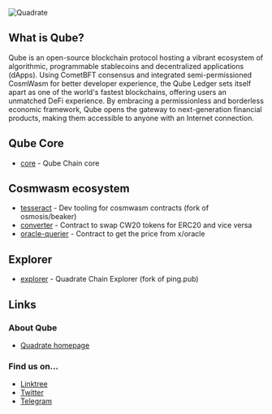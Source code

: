 ![Quadrate](https://raw.githubusercontent.com/QubeLedger/.github/main/banner.png)
## What is Qube?
Qube is an open-source blockchain protocol hosting a vibrant ecosystem of algorithmic, programmable stablecoins and decentralized applications (dApps). Using CometBFT consensus and integrated semi-permissioned CosmWasm for better developer experience, the Qube Ledger sets itself apart as one of the world's fastest blockchains, offering users an unmatched DeFi experience. By embracing a permissionless and borderless economic framework, Qube opens the gateway to next-generation financial products, making them accessible to anyone with an Internet connection.

## Qube Core
* [core](https://github.com/QubeLedger/core) - Qube Chain core

## Cosmwasm ecosystem
* [tesseract](https://github.com/QubeLedger/tesseract) - Dev tooling for cosmwasm contracts (fork of osmosis/beaker)
* [converter](https://github.com/QubeLedger/quadrate-converter-contracts) - Contract to swap CW20 tokens for ERC20 and vice versa
* [oracle-querier](https://github.com/QubeLedger/quadrate-oracle-querier) - Contract to get the price from x/oracle

## Explorer
* [explorer](https://github.com/QubeLedger/explorer) - Quadrate Chain Explorer (fork of ping.pub)

## Links
### About Qube

- [Quadrate homepage](https://qubedao.com/)

### Find us on...

- [Linktree](https://linktr.ee/QubeLedger)
- [Twitter](https://twitter.com/QubeLedger)
- [Telegram](https://t.me/QubeLedger)


